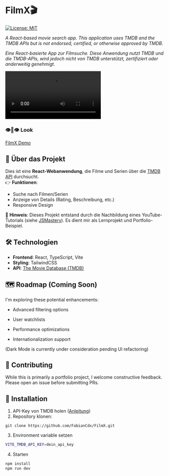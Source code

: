 # FilmX🎬

[![License: MIT](https://img.shields.io/badge/License-MIT-blue.svg)](https://opensource.org/licenses/MIT)  

*A React-based movie search app.
This application uses TMDB and the TMDB APIs but is not endorsed, certified, or otherwise approved by TMDB.*

*Eine React-basierte App zur Filmsuche.
Diese Anwendung nutzt TMDB und die TMDB-APIs, wird jedoch nicht von TMDB unterstützt, zertifiziert oder anderweitig genehmigt.*

![Demo-Video](./public/preview.mp4)

### 👁️👄👁️ Look

[FilmX Demo](https://film-x-delta.vercel.app/)

## 📌 Über das Projekt
Dies ist eine **React-Webanwendung**, die Filme und Serien über die [TMDB API](https://www.themoviedb.org/documentation/api) durchsucht.  
👉 **Funktionen**:
- Suche nach Filmen/Serien
- Anzeige von Details (Rating, Beschreibung, etc.)
- Responsive Design

🔹 **Hinweis**: Dieses Projekt entstand durch die Nachbildung eines YouTube-Tutorials (siehe [JSMastery](https://www.youtube.com/watch?v=dCLhUialKPQ&t=1034s)). Es dient mir als Lernprojekt und Portfolio-Beispiel.

## 🛠 Technologien
- **Frontend**: React, TypeScript, Vite  
- **Styling**: TailwindCSS
- **API**: [The Movie Database (TMDB)](https://www.themoviedb.org/)  

## 🗺 Roadmap (Coming Soon)

I'm exploring these potential enhancements:

  - Advanced filtering options

  - User watchlists

  - Performance optimizations

  - Internationalization support

(Dark Mode is currently under consideration pending UI refactoring)

## 🤝 Contributing

While this is primarily a portfolio project, I welcome constructive feedback. Please open an issue before submitting PRs.


## 🚀 Installation
1. API-Key von TMDB holen ([Anleitung](https://developers.themoviedb.org/3/getting-started/introduction))
2. Repository klonen:
  ```git bash
  git clone https://github.com/FabianCdx/FilmX.git
  ```
3. Environment variable setzen
  ```bash
  VITE_TMDB_API_KEY=dein_api_key 
  ```
4. Starten
```bash
npm install
npm run dev
```
